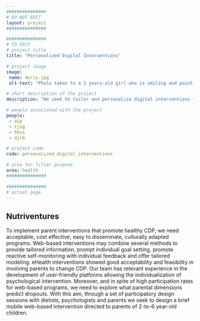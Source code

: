 ```yaml
---
###############
# DO NOT EDIT
layout: project
###############

###############
# TO EDIT
# project title
title: "Personalized Digital Interventions"

# project image
image:
 name: doris.jpg
 alt-text: "Photo taken to a 2 years-old girl who is smiling and pointing to the camera." # provide a short description for the image #a11y

# short description of the project
description: "We seek to tailor and personalize digital interventions to increase users motivation and adherence to the interventions. To this end, is crucial to gather a deep understanding of the intervention, context of use, benefits and difficulties associated and to accede to the mental models (goals, needs, motivations, etc) of the users."

# people associated with the project
people:
 - acp
 - tjvg
 - hhss
 - djrb

# project code
code: personalized_digital_interventions

# area for filter purpose
area: health
###############

###############
# actual page
---
```


## Nutriventures
To implement parent interventions that promote healthy CDP, we need acceptable, cost effective, easy to disseminate, culturally adapted programs. Web-based interventions may combine several methods to provide tailored information, prompt individual goal setting, promote reactive self-monitoring with individual feedback and offer tailored modeling. eHealth interventions showed good acceptability and feasibility in involving parents to change CDP. Our team has relevant experience in the development of user-friendly platforms allowing the individualization of psychological intervention. Moreover, and in spite of high participation rates for web-based programs, we need to explore what parental dimensions predict dropouts. With this aim, through a set of participatory design sessions with dietists, psychologists and parents we seek to design a brief mobile web-based intervention directed  to parents of 2-to-6 year-old children.